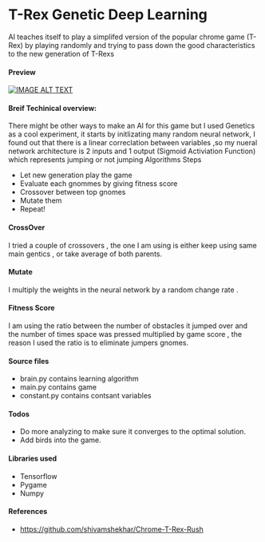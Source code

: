 # T-Rex Genetic Deep Learning
AI teaches  itself to play a simplifed version of the popular chrome game (T-Rex) by  playing randomly and trying to pass down the good characteristics to the new generation of T-Rexs
 
#### Preview
 [![IMAGE ALT TEXT](http://img.youtube.com/vi/jrZHeL53xu4/0.jpg)](https://www.youtube.com/watch?v=jrZHeL53xu4)
 
#### Breif Techinical overview:
There might be other ways to make an AI for this game but I used Genetics as a cool experiment, it starts by initlizating many random neural network, I found out that there is a linear correclation between variables ,so my nueral network architecture is 2 inputs and 1 output (Sigmoid Activiation Function) which represents jumping or not
jumping
Algorithms Steps
- Let new generation play the game
- Evaluate each gnommes by giving fitness score
- Crossover between top gnomes
- Mutate them
- Repeat!
 
#### CrossOver
I tried  a couple of crossovers , the one I am using is either keep using same main gentics , or take average of both parents.
#### Mutate
I multiply the weights in the neural network by a random change rate .
#### Fitness Score
I am using the ratio between the number of obstacles it jumped over and the number of times space was pressed multiplied by game score , the reason I used the ratio is to eliminate jumpers gnomes.
 
#### Source files
- brain.py contains learning algorithm
- main.py contains game
- constant.py contains contsant variables
 
#### Todos
 - Do more analyzing to make sure it converges to the optimal solution.
 - Add birds into the game.
 
#### Libraries used
- Tensorflow 
- Pygame
- Numpy
#### References
- https://github.com/shivamshekhar/Chrome-T-Rex-Rush
